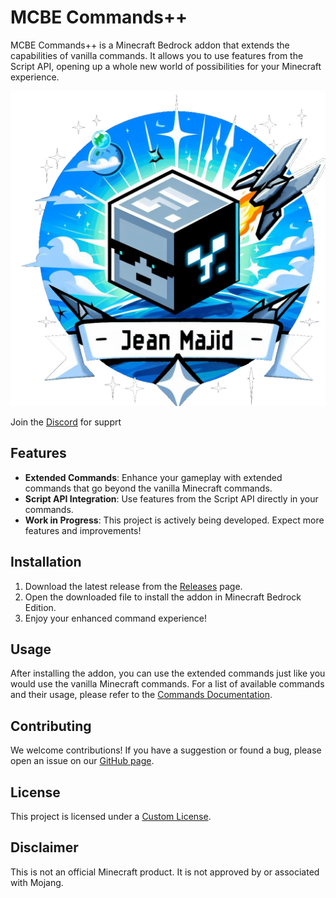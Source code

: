 # MCBE Commands++

MCBE Commands++ is a Minecraft Bedrock addon that extends the capabilities of vanilla commands. It allows you to use features from the Script API, opening up a whole new world of possibilities for your Minecraft experience.

![Minecraft Bedrock Edition Logo](./pack_icon.png)

Join the [Discord](https://discord.gg/6PFMrzS3sG) for supprt

## Features

- **Extended Commands**: Enhance your gameplay with extended commands that go beyond the vanilla Minecraft commands.
- **Script API Integration**: Use features from the Script API directly in your commands.
- **Work in Progress**: This project is actively being developed. Expect more features and improvements!

## Installation

1. Download the latest release from the [Releases](https://github.com/jeanmajid/MCBE-Commands-plus-plus/releases) page.
2. Open the downloaded file to install the addon in Minecraft Bedrock Edition.
3. Enjoy your enhanced command experience!

## Usage

After installing the addon, you can use the extended commands just like you would use the vanilla Minecraft commands. For a list of available commands and their usage, please refer to the [Commands Documentation](commands.md).

## Contributing

We welcome contributions! If you have a suggestion or found a bug, please open an issue on our [GitHub page](https://github.com/jeanmajid/MCBE-Commands-plus-plus/issues).

## License

This project is licensed under a [Custom License](LICENSE).

## Disclaimer

This is not an official Minecraft product. It is not approved by or associated with Mojang.
